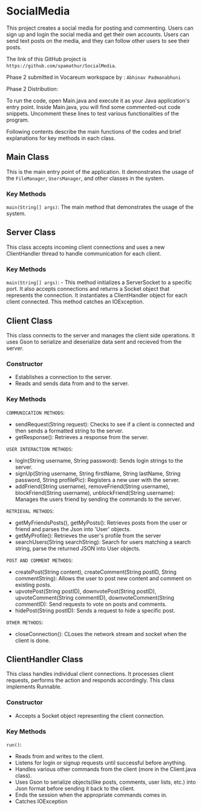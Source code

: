 # SocialMedia
This project creates a social media for posting and commenting. Users can sign up and login the social media and get their own accounts. Users can send text posts on the media, and they can follow other users to see their posts.

The link of this GitHub project is `https://github.com/spamathur/SocialMedia`.

Phase 2 submitted in Vocareum workspace by : `Abhinav Padmanabhuni`

Phase 2 Distribution: 


To run the code, open Main.java and execute it as your Java application's entry point. Inside Main.java, you will find some commented-out code snippets. Uncomment these lines to test various functionalities of the program.

Following contents describe the main functions of the codes and brief explanations for key methods in each class.

## Main Class

This is the main entry point of the application. It demonstrates the usage of the `FileManager`, `UsersManager`, and other classes in the system.

### Key Methods

`main(String[] args)`: The main method that demonstrates the usage of the system.

## Server Class

This class accepts incoming client connections and uses a new ClientHandler thread to handle communication for each client.

### Key Methods

`main(String[] args)`: - This method initializes a ServerSocket to a specific port. It also accepts connections and returns a Socket object that represents the connection. It instantiates a ClientHandler object for each client connected. This method catches an IOException.

## Client Class

This class connects to the server and manages the client side operations. It uses Gson to serialize and deserialize data sent and recieved from the server.

### Constructor
- Establishes a connection to the server.
- Reads and sends data from and to the server.

### Key Methods

`COMMUNICATION METHODS`:
- sendRequest(String request): Checks to see if a client is connected and then sends a formatted string to the server.
- getResponse(): Retrieves a response from the server.
  
`USER INTERACTION METHODS`:
- logIn(String username, String password): Sends login strings to the server.
- signUp(String username, String firstName, String lastName, String password, String profilePic): Registers a new user with the server.
- addFriend(String username), removeFriend(String username), blockFriend(String username), unblockFriend(String username): Manages the users friend by sending the commands to the server.
  
`RETRIEVAL METHODS`:
- getMyFriendsPosts(), getMyPosts(): Retrieves posts from the user or friend and parses the Json into 'User' objects.
- getMyProfile(): Retrieves the user's profile from the server
- searchUsers(String searchString): Search for users matching a search string, parse the returned JSON into User objects.
  
`POST AND COMMENT METHODS`:
- createPost(String content), createComment(String postID, String commentString): Allows the user to post new content and comment on existing posts.
- upvotePost(String postID), downvotePost(String postID), upvoteComment(String commentID), downvoteComment(String commentID): Send requests to vote on posts and comments.
- hidePost(String postID): Sends a request to hide a specific post.
  
`OTHER METHODS`:
- closeConnection(): CLoses the network stream and socket when the client is done.

## ClientHandler Class

This class handles individual client connections. It processes client requests, performs the action and responds accordingly. This class implements Runnable.

### Constructor
- Accepts a Socket object representing the client connection.

### Key Methods

`run()`:
-  Reads from and writes to the client.
-  Listens for login or signup requests until successful before anything.
-  Handles various other commands from the client (more in the Client.java class).
-  Uses Gson to serialize objects(like posts, comments, user lists, etc.) into Json format before sending it back to the client.
-  Ends the session when the appropriate commands comes in.
-  Catches IOException
